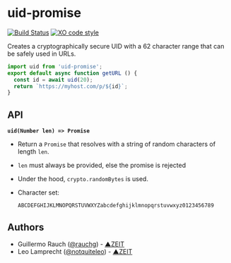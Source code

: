 # uid-promise

[![Build Status](https://travis-ci.org/zeit/uid-promise.svg?branch=master)](https://travis-ci.org/zeit/uid-promise)
[![XO code style](https://img.shields.io/badge/code_style-XO-5ed9c7.svg)](https://github.com/sindresorhus/xo)

Creates a cryptographically secure UID with a 62 character range that can be safely used in URLs.

```js
import uid from 'uid-promise';
export default async function getURL () {
  const id = await uid(20);
  return `https://myhost.com/p/${id}`;
}
```

## API

**`uid(Number len) => Promise`**

- Return a `Promise` that resolves with a string of random characters
of length `len`.
- `len` must always be provided, else the promise is rejected
- Under the hood, `crypto.randomBytes` is used.
- Character set:

  ```
  ABCDEFGHIJKLMNOPQRSTUVWXYZabcdefghijklmnopqrstuvwxyz0123456789
  ```

## Authors

- Guillermo Rauch ([@rauchg](https://twitter.com/rauchg)) - [▲ZEIT](https://zeit.co)
- Leo Lamprecht ([@notquiteleo](https://twitter.com/notquiteleo)) - [▲ZEIT](https://zeit.co)
